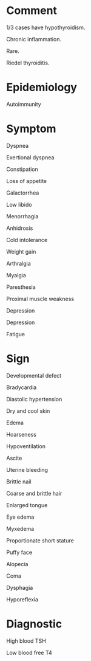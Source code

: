 # Comment

1/3 cases have hypothyroidism.

Chronic inflammation.

Rare.

Riedel thyroiditis.

# Epidemiology

Autoimmunity

# Symptom

Dyspnea

Exertional dyspnea

Constipation

Loss of appetite

Galactorrhea

Low libido

Menorrhagia

Anhidrosis

Cold intolerance

Weight gain

Arthralgia

Myalgia

Paresthesia

Proximal muscle weakness

Depression

Depression

Fatigue

# Sign

Developmental defect

Bradycardia

Diastolic hypertension

Dry and cool skin

Edema

Hoarseness

Hypoventilation

Ascite

Uterine bleeding

Brittle nail

Coarse and brittle hair

Enlarged tongue

Eye edema

Myxedema

Proportionate short stature

Puffy face

Alopecia

Coma

Dysphagia

Hyporeflexia

# Diagnostic

High blood TSH

Low blood free T4
